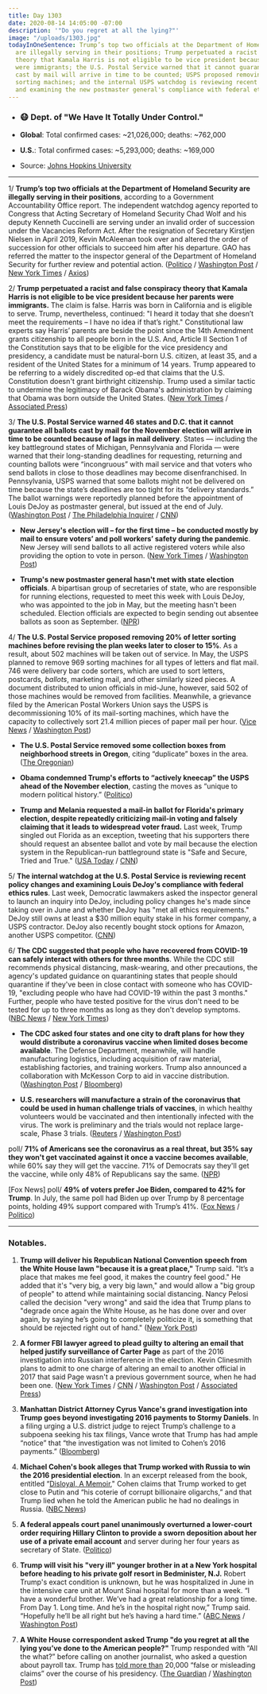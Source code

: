 ```yaml
---
title: Day 1303
date: 2020-08-14 14:05:00 -07:00
description: '"Do you regret at all the lying?"'
image: "/uploads/1303.jpg"
todayInOneSentence: Trump’s top two officials at the Department of Homeland Security
  are illegally serving in their positions; Trump perpetuated a racist and false conspiracy
  theory that Kamala Harris is not eligible to be vice president because her parents
  were immigrants; the U.S. Postal Service warned that it cannot guarantee all ballots
  cast by mail will arrive in time to be counted; USPS proposed removing 20% of letter
  sorting machines; and the internal USPS watchdog is reviewing recent policy changes
  and examining the new postmaster general's compliance with federal ethics rules.
---
```


* ### 😷 Dept. of "We Have It Totally Under Control."

* **Global**: Total confirmed cases: \~21,026,000; deaths: \~762,000

* **U.S.**: Total confirmed cases: \~5,293,000; deaths: \~169,000

* Source: [Johns Hopkins University](https://coronavirus.jhu.edu/map.html)

---

1/ **Trump’s top two officials at the Department of Homeland Security are illegally serving in their positions**, according to a Government Accountability Office report. The independent watchdog agency reported to Congress that Acting Secretary of Homeland Security Chad Wolf and his deputy Kenneth Cuccinelli are serving under an invalid order of succession under the Vacancies Reform Act. After the resignation of Secretary Kirstjen Nielsen in April 2019, Kevin McAleenan took over and altered the order of succession for other officials to succeed him after his departure. GAO has referred the matter to the inspector general of the Department of Homeland Security for further review and potential action. ([Politico](https://www.politico.com/news/2020/08/14/gao-chad-wolf-ken-cuccinelli-ineligible-dhs-395222) / [Washington Post](https://www.washingtonpost.com/business/2020/08/14/top-dhs-officials-wolf-cuccinelli-are-not-legally-eligible-serve-their-current-roles-congressional-watchdog-agency-finds/) / [New York Times](https://www.nytimes.com/2020/08/14/us/politics/homeland-security-illegal-gao.html?action=click&module=Top%20Stories&pgtype=Homepage) / [Axios](https://www.axios.com/gao-chad-wolf-ken-cuccinelli-dhs-ineligible-ea1b7dc9-eefe-4687-b230-3a0bd3200bad.html))

2/ **Trump perpetuated a racist and false conspiracy theory that Kamala Harris is not eligible to be vice president because her parents were immigrants.** The claim is false. Harris was born in California and is eligible to serve. Trump, nevertheless, continued: "I heard it today that she doesn’t meet the requirements – I have no idea if that’s right." Constitutional law experts say Harris’ parents are beside the point since the 14th Amendment grants citizenship to all people born in the U.S. And, Article II Section 1 of the Constitution says that to be eligible for the vice presidency and presidency, a candidate must be natural-born U.S. citizen, at least 35, and a resident of the United States for a minimum of 14 years. Trump appeared to be referring to a widely discredited op-ed that claims that the U.S. Constitution doesn't grant birthright citizenship. Trump used a similar tactic to undermine the legitimacy of Barack Obama's administration by claiming that Obama was born outside the United States. ([New York Times](https://www.nytimes.com/2020/08/13/us/politics/trump-kamala-harris.html) / [Associated Press](https://apnews.com/841b2ae6f1b3bd7815a9a0b21c046e60))

3/ **The U.S. Postal Service warned 46 states and D.C. that it cannot guarantee all ballots cast by mail for the November election will arrive in time to be counted because of lags in mail delivery**. States — including the key battleground states of Michigan, Pennsylvania and Florida — were warned that their long-standing deadlines for requesting, returning and counting ballots were “incongruous” with mail service and that voters who send ballots in close to those deadlines may become disenfranchised. In Pennsylvania, USPS warned that some ballots might not be delivered on time because the state’s deadlines are too tight for its “delivery standards.” The ballot warnings were reportedly planned before the appointment of Louis DeJoy as postmaster general, but issued at the end of July. ([Washington Post](https://www.washingtonpost.com/local/md-politics/usps-states-delayed-mail-in-ballots/2020/08/14/64bf3c3c-dcc7-11ea-8051-d5f887d73381_story.html?hpid=hp_local-right-4-0_local-latest-feed%3Ahomepage%2Fstory-ans) / [The Philadelphia Inquirer](https://www.inquirer.com/politics/election/pennsylvania-mail-voting-deadlines-post-office-lawsuit-20200813.html) / [CNN](https://www.cnn.com/2020/08/14/politics/usps-warn-states-mail-in-ballot-delivery/index.html))

* **New Jersey's election will – for the first time – be conducted mostly by mail to ensure voters’ and poll workers’ safety during the pandemic**. New Jersey will send ballots to all active registered voters while also providing the option to vote in person. ([New York Times](https://www.nytimes.com/2020/08/14/nyregion/nj-vote-by-mail-election.html?action=click&module=Top%20Stories&pgtype=Homepage) / [Washington Post](https://www.washingtonpost.com/politics/new-jersey-will-send-ballots-to-all-active-registered-voters-for-november-election-governor-says/2020/08/14/d7c5fb7e-de36-11ea-809e-b8be57ba616e_story.html))

* **Trump's new postmaster general hasn't met with state election officials**. A bipartisan group of secretaries of state, who are responsible for running elections, requested to meet this week with Louis DeJoy, who was appointed to the job in May, but the meeting hasn't been scheduled. Election officials are expected to begin sending out absentee ballots as soon as September. ([NPR](https://www.npr.org/2020/08/14/902545891/amid-fears-about-mail-in-ballots-election-officials-havent-met-with-new-postmast))

4/ **The U.S. Postal Service proposed removing 20% of letter sorting machines before revising the plan weeks later to closer to 15%**. As a result, about 502 machines will be taken out of service. In May, the USPS planned to remove 969 sorting machines for all types of letters and flat mail. 746 were delivery bar code sorters, which are used to sort letters, postcards, *ballots*, marketing mail, and other similarly sized pieces. A document distributed to union officials in mid-June, however, said 502 of those machines would be removed from facilities. Meanwhile, a grievance filed by the American Postal Workers Union says the USPS is decommissioning 10% of its mail-sorting machines, which have the capacity to collectively sort 21.4 million pieces of paper mail per hour. ([Vice News](https://www.vice.com/en_us/article/pkyv4k/internal-usps-documents-outline-plans-to-hobble-mail-sorting) / [Washington Post](https://www.washingtonpost.com/local/md-politics/usps-states-delayed-mail-in-ballots/2020/08/14/64bf3c3c-dcc7-11ea-8051-d5f887d73381_story.html))

* **The U.S. Postal Service removed some collection boxes from neighborhood streets in Oregon**, citing “duplicate” boxes in the area. ([The Oregonian](https://www.oregonlive.com/news/2020/08/usps-removes-mailboxes-in-portland-and-eugene-cites-declining-mail-volume.html))

* **Obama condemned Trump's efforts to “actively kneecap” the USPS ahead of the November election**, casting the moves as “unique to modern political history.” ([Politico](https://www.politico.com/news/2020/08/14/obama-trump-postal-service-usps-395270))

* **Trump and Melania requested a mail-in ballot for Florida's primary election, despite repeatedly criticizing mail-in voting and falsely claiming that it leads to widespread voter fraud.** Last week, Trump singled out Florida as an exception, tweeting that his supporters there should request an absentee ballot and vote by mail because the election system in the Republican-run battleground state is "Safe and Secure, Tried and True." ([USA Today](https://www.usatoday.com/story/news/politics/elections/2020/08/13/trump-requests-mail-ballot-florida-primary-despite-rhetoric/3371605001/) / [CNN](https://cnn.com/2020/08/13/politics/donald-trump-melania-florida-mail-in-ballot/))

5/ **The internal watchdog at the U.S. Postal Service is reviewing recent policy changes and examining Louis DeJoy's compliance with federal ethics rules**. Last week, Democratic lawmakers asked the inspector general to launch an inquiry into DeJoy, including policy changes he's made since taking over in June and whether DeJoy has "met all ethics requirements." DeJoy still owns at least a $30 million equity stake in his former company, a USPS contractor. DeJoy also recently bought stock options for Amazon, another USPS competitor. ([CNN](https://www.cnn.com/2020/08/14/politics/postal-service-inspector-general-reviewing-dejoy/))

6/ **The CDC suggested that people who have recovered from COVID-19 can safely interact with others for three months**. While the CDC still recommends physical distancing, mask-wearing, and other precautions, the agency's updated guidance on quarantining states that people should quarantine if they've been in close contact with someone who has COVID-19, "excluding people who have had COVID-19 within the past 3 months." Further, people who have tested positive for the virus don't need to be tested for up to three months as long as they don't develop symptoms. ([NBC News](https://www.nbcnews.com/health/health-news/cdc-suggests-recovered-covid-patients-can-t-spread-virus-3-n1236782) / [New York Times](https://www.nytimes.com/2020/08/14/world/covid-19-coronavirus.html?name=styln-coronavirus&region=TOP_BANNER&variant=1_Show&block=storyline_menu_recirc&action=click&pgtype=Article&impression_id=e5358ba0-de6b-11ea-b671-ab5984e6afd1#link-10cd68e7))

* **The CDC asked four states and one city to draft plans for how they would distribute a coronavirus vaccine when limited doses become available**. The Defense Department, meanwhile, will handle manufacturing logistics, including acquisition of raw material, establishing factories, and training workers. Trump also announced a collaboration with McKesson Corp to aid in vaccine distribution. ([Washington Post](https://www.washingtonpost.com/health/2020/08/14/cdc-asks-4-states-city-draft-coronavirus-distribution-plans/) / [Bloomberg](https://www.bloomberg.com/news/articles/2020-08-14/trump-announced-deal-with-mckesson-for-vaccine-distribution?srnd=premium&sref=MIBMEEoj))

* **U.S. researchers will manufacture a strain of the coronavirus that could be used in human challenge trials of vaccines**, in which healthy volunteers would be vaccinated and then intentionally infected with the virus. The work is preliminary and the trials would not replace large-scale, Phase 3 trials. ([Reuters](https://www.reuters.com/article/us-health-coronavirus-vaccine-challenge/exclusive-u-s-to-make-coronavirus-strain-for-possible-human-challenge-trials-idUSKCN25A1EL) / [Washington Post](https://www.washingtonpost.com/health/2020/08/14/us-will-prepare-coronavirus-strain-potential-human-challenge-trials/))

poll/ **71% of Americans see the coronavirus as a real threat, but 35% say they won't get vaccinated against it once a vaccine becomes available**, while 60% say they will get the vaccine. 71% of Democrats say they'll get the vaccine, while only 48% of Republicans say the same. ([NPR](https://www.npr.org/2020/08/14/902265017/poll-biden-expands-lead-a-third-of-country-says-it-wont-get-vaccinated))

\[Fox News\] poll/ **49% of voters prefer Joe Biden, compared to 42% for Trump**. In July, the same poll had Biden up over Trump by 8 percentage points, holding 49% support compared with Trump’s 41%. ([Fox News](https://www.foxnews.com/politics/fox-news-poll-voters-pick-biden-yet-more-think-their-neighbors-back-trump) / [Politico](https://www.politico.com/news/2020/08/13/biden-lead-trump-poll-395047))

---

### Notables.

1. **Trump will deliver his Republican National Convention speech from the White House lawn "because it is a great place,"** Trump said. "It’s a place that makes me feel good, it makes the country feel good." He added that it's "very big, a very big lawn," and would allow a "big group of people" to attend while maintaining social distancing. Nancy Pelosi called the decision "very wrong" and said the idea that Trump plans to "degrade once again the White House, as he has done over and over again, by saying he’s going to completely politicize it, is something that should be rejected right out of hand." ([New York Post](https://nypost.com/2020/08/13/trump-plans-to-deliver-rnc-speech-on-white-house-lawn/))

2. **A former FBI lawyer agreed to plead guilty to altering an email that helped justify surveillance of Carter Page** as part of the 2016 investigation into Russian interference in the election. Kevin Clinesmith plans to admit to one charge of altering an email to another official in 2017 that said Page wasn't a previous government source, when he had been one. ([New York Times](https://www.nytimes.com/2020/08/14/us/politics/kevin-clinesmith-durham-investigation.html) / [CNN](https://www.cnn.com/2020/08/14/politics/fbi-russia-clinesmith/) / [Washington Post](https://www.washingtonpost.com/national-security/kevin-clinesmith-fbi-trump-russia-john-durham/2020/08/14/2f579994-de26-11ea-809e-b8be57ba616e_story.html) / [Associated Press](https://apnews.com/597c27d6642dcedae79838fa6cf5497a))

3. **Manhattan District Attorney Cyrus Vance's grand investigation into Trump goes beyond investigating 2016 payments to Stormy Daniels**. In a filing urging a U.S. district judge to reject Trump’s challenge to a subpoena seeking his tax filings, Vance wrote that Trump has had ample “notice” that “the investigation was not limited to Cohen’s 2016 payments.” ([Bloomberg](https://www.bloomberg.com/news/articles/2020-08-14/trump-n-y-probe-not-limited-to-stormy-daniels-payment-da-says?srnd=politics-vp&sref=MIBMEEoj))

4. **Michael Cohen's book alleges that Trump worked with Russia to win the 2016 presidential election**. In an excerpt released from the book, entitled “[Disloyal, A Memoir](https://amzn.to/2DRlZag)," Cohen claims that Trump worked to get close to Putin and “his coterie of corrupt billionaire oligarchs,” and that Trump lied when he told the American public he had no dealings in Russia. ([NBC News](https://www.nbcnews.com/politics/donald-trump/michael-cohen-book-claims-trump-colluded-russia-will-never-leave-n1236693))

5. **A federal appeals court panel unanimously overturned a lower-court order requiring Hillary Clinton to provide a sworn deposition about her use of a private email account** and server during her four years as secretary of State. ([Politico](https://www.politico.com/news/2020/08/14/hillary-clinton-emails-deposition-overturned-395361))

6. **Trump will visit his "very ill" younger brother in at a New York hospital before heading to his private golf resort in Bedminister, N.J.** Robert Trump's exact condition is unknown, but he was hospitalized in June in the intensive care unit at Mount Sinai hospital for more than a week. “I have a wonderful brother. We’ve had a great relationship for a long time. From Day 1. Long time. And he’s in the hospital right now,” Trump said. “Hopefully he’ll be all right but he’s having a hard time.” ([ABC News](https://abcnews.go.com/Politics/trump-brother-hospitalized-york-sources/story?id=72374353) / [Washington Post](https://www.washingtonpost.com/politics/trump-robert-hospital/2020/08/14/486d9510-de3e-11ea-8051-d5f887d73381_story.html))

7. **A White House correspondent asked Trump "do you regret at all the lying you’ve done to the American people?"** Trump responded with “All the what?” before calling on another journalist, who asked a question about payroll tax. Trump has [told more than](https://www.washingtonpost.com/politics/2020/07/13/president-trump-has-made-more-than-20000-false-or-misleading-claims/) 20,000 “false or misleading claims” over the course of his presidency. ([The Guardian](https://www.theguardian.com/us-news/2020/aug/14/do-you-regret-all-your-lying-white-house-reporters-question-startles-trump) / [Washington Post](https://www.washingtonpost.com/nation/2020/08/14/trump-lying-huffpost-date-video/))